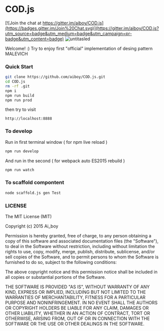 # COD.js

[![Join the chat at https://gitter.im/aiboy/COD.js](https://badges.gitter.im/Join%20Chat.svg)](https://gitter.im/aiboy/COD.js?utm_source=badge&utm_medium=badge&utm_campaign=pr-badge&utm_content=badge)
![untitasled](https://cloud.githubusercontent.com/assets/1760346/10108226/62fcbc58-63c8-11e5-9a14-b3e7e9487002.png)

Welcome! :) Try to enjoy first "official" implementation of desing pattern MALEVICH

### Quick Start
```sh
git clone https://github.com/aiboy/COD.js.git
cd COD.js
rm -rf .git
npm i
npm run build
npm run prod
```

then try to visit
```
http://localhost:8888
```

### To develop

Run in first terminal window ( for npm live reload )
```sh
npm run develop
```
And run in the second ( for webpack auto ES2015 rebuild )
```sh
npm run watch
```

### To scaffold compontent
```sh
node scaffold.js gen Test
```

### LICENSE
The MIT License (MIT)

Copyright (c) 2015 Ai_boy

Permission is hereby granted, free of charge, to any person obtaining a copy
of this software and associated documentation files (the "Software"), to deal
in the Software without restriction, including without limitation the rights
to use, copy, modify, merge, publish, distribute, sublicense, and/or sell
copies of the Software, and to permit persons to whom the Software is
furnished to do so, subject to the following conditions:

The above copyright notice and this permission notice shall be included in all
copies or substantial portions of the Software.

THE SOFTWARE IS PROVIDED "AS IS", WITHOUT WARRANTY OF ANY KIND, EXPRESS OR
IMPLIED, INCLUDING BUT NOT LIMITED TO THE WARRANTIES OF MERCHANTABILITY,
FITNESS FOR A PARTICULAR PURPOSE AND NONINFRINGEMENT. IN NO EVENT SHALL THE
AUTHORS OR COPYRIGHT HOLDERS BE LIABLE FOR ANY CLAIM, DAMAGES OR OTHER
LIABILITY, WHETHER IN AN ACTION OF CONTRACT, TORT OR OTHERWISE, ARISING FROM,
OUT OF OR IN CONNECTION WITH THE SOFTWARE OR THE USE OR OTHER DEALINGS IN THE
SOFTWARE.
